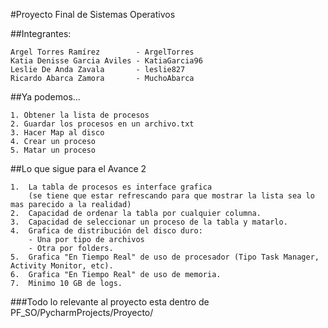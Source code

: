 #Proyecto Final de Sistemas Operativos

##Integrantes:
```
Argel Torres Ramírez        - ArgelTorres
Katia Denisse Garcia Aviles - KatiaGarcia96
Leslie De Anda Zavala       - leslie827
Ricardo Abarca Zamora       - MuchoAbarca
```
##Ya podemos...

```
1. Obtener la lista de procesos
2. Guardar los procesos en un archivo.txt
3. Hacer Map al disco
4. Crear un proceso
5. Matar un proceso
```

##Lo que sigue para el Avance 2

```
1.  La tabla de procesos es interface grafica 
    (se tiene que estar refrescando para que mostrar la lista sea lo mas parecido a la realidad)
2.  Capacidad de ordenar la tabla por cualquier columna.
3.  Capacidad de seleccionar un proceso de la tabla y matarlo.
4.  Grafica de distribución del disco duro:
    - Una por tipo de archivos
    - Otra por folders.
5.  Grafica "En Tiempo Real" de uso de procesador (Tipo Task Manager, Activity Monitor, etc).
6.  Grafica "En Tiempo Real" de uso de memoria.
7.  Minimo 10 GB de logs.
```

###Todo lo relevante al proyecto esta dentro de PF_SO/PycharmProjects/Proyecto/
